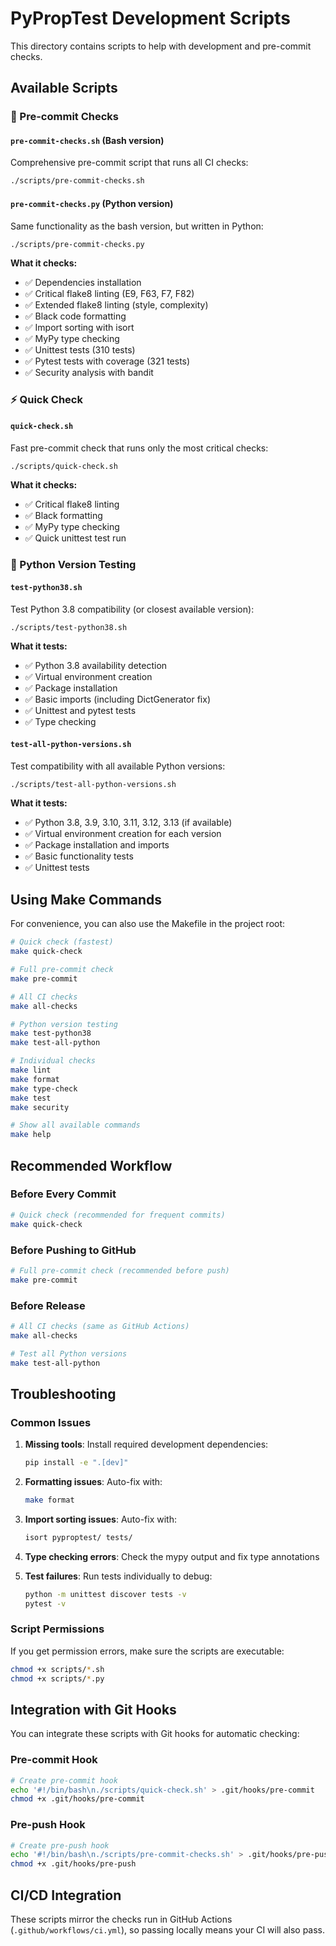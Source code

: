 # PyPropTest Development Scripts

This directory contains scripts to help with development and pre-commit checks.

## Available Scripts

### 🚀 Pre-commit Checks

#### `pre-commit-checks.sh` (Bash version)
Comprehensive pre-commit script that runs all CI checks:
```bash
./scripts/pre-commit-checks.sh
```

#### `pre-commit-checks.py` (Python version)
Same functionality as the bash version, but written in Python:
```bash
./scripts/pre-commit-checks.py
```

**What it checks:**
- ✅ Dependencies installation
- ✅ Critical flake8 linting (E9, F63, F7, F82)
- ✅ Extended flake8 linting (style, complexity)
- ✅ Black code formatting
- ✅ Import sorting with isort
- ✅ MyPy type checking
- ✅ Unittest tests (310 tests)
- ✅ Pytest tests with coverage (321 tests)
- ✅ Security analysis with bandit

### ⚡ Quick Check

#### `quick-check.sh`
Fast pre-commit check that runs only the most critical checks:
```bash
./scripts/quick-check.sh
```

**What it checks:**
- ✅ Critical flake8 linting
- ✅ Black formatting
- ✅ MyPy type checking
- ✅ Quick unittest test run

### 🐍 Python Version Testing

#### `test-python38.sh`
Test Python 3.8 compatibility (or closest available version):
```bash
./scripts/test-python38.sh
```

**What it tests:**
- ✅ Python 3.8 availability detection
- ✅ Virtual environment creation
- ✅ Package installation
- ✅ Basic imports (including DictGenerator fix)
- ✅ Unittest and pytest tests
- ✅ Type checking

#### `test-all-python-versions.sh`
Test compatibility with all available Python versions:
```bash
./scripts/test-all-python-versions.sh
```

**What it tests:**
- ✅ Python 3.8, 3.9, 3.10, 3.11, 3.12, 3.13 (if available)
- ✅ Virtual environment creation for each version
- ✅ Package installation and imports
- ✅ Basic functionality tests
- ✅ Unittest tests

## Using Make Commands

For convenience, you can also use the Makefile in the project root:

```bash
# Quick check (fastest)
make quick-check

# Full pre-commit check
make pre-commit

# All CI checks
make all-checks

# Python version testing
make test-python38
make test-all-python

# Individual checks
make lint
make format
make type-check
make test
make security

# Show all available commands
make help
```

## Recommended Workflow

### Before Every Commit
```bash
# Quick check (recommended for frequent commits)
make quick-check
```

### Before Pushing to GitHub
```bash
# Full pre-commit check (recommended before push)
make pre-commit
```

### Before Release
```bash
# All CI checks (same as GitHub Actions)
make all-checks

# Test all Python versions
make test-all-python
```

## Troubleshooting

### Common Issues

1. **Missing tools**: Install required development dependencies:
   ```bash
   pip install -e ".[dev]"
   ```

2. **Formatting issues**: Auto-fix with:
   ```bash
   make format
   ```

3. **Import sorting issues**: Auto-fix with:
   ```bash
   isort pyproptest/ tests/
   ```

4. **Type checking errors**: Check the mypy output and fix type annotations

5. **Test failures**: Run tests individually to debug:
   ```bash
   python -m unittest discover tests -v
   pytest -v
   ```

### Script Permissions

If you get permission errors, make sure the scripts are executable:
```bash
chmod +x scripts/*.sh
chmod +x scripts/*.py
```

## Integration with Git Hooks

You can integrate these scripts with Git hooks for automatic checking:

### Pre-commit Hook
```bash
# Create pre-commit hook
echo '#!/bin/bash\n./scripts/quick-check.sh' > .git/hooks/pre-commit
chmod +x .git/hooks/pre-commit
```

### Pre-push Hook
```bash
# Create pre-push hook
echo '#!/bin/bash\n./scripts/pre-commit-checks.sh' > .git/hooks/pre-push
chmod +x .git/hooks/pre-push
```

## CI/CD Integration

These scripts mirror the checks run in GitHub Actions (`.github/workflows/ci.yml`), so passing locally means your CI will also pass.
